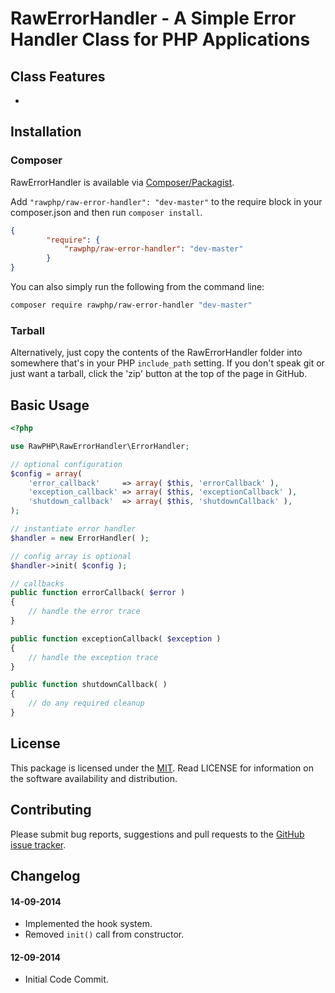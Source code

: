 
# RawErrorHandler - A Simple Error Handler Class for PHP Applications

## Class Features

- 

## Installation

### Composer
RawErrorHandler is available via [Composer/Packagist](https://packagist.org/packages/rawphp/raw-error-handler).

Add `"rawphp/raw-error-handler": "dev-master"` to the require block in your composer.json and then run `composer install`.

```json
{
        "require": {
            "rawphp/raw-error-handler": "dev-master"
        }
}
```

You can also simply run the following from the command line:

```sh
composer require rawphp/raw-error-handler "dev-master"
```

### Tarball
Alternatively, just copy the contents of the RawErrorHandler folder into somewhere that's in your PHP `include_path` setting. If you don't speak git or just want a tarball, click the 'zip' button at the top of the page in GitHub.

## Basic Usage

```php
<?php

use RawPHP\RawErrorHandler\ErrorHandler;

// optional configuration
$config = array(
    'error_callback'     => array( $this, 'errorCallback' ),
    'exception_callback' => array( $this, 'exceptionCallback' ),
    'shutdown_callback'  => array( $this, 'shutdownCallback' ),
);

// instantiate error handler
$handler = new ErrorHandler( );

// config array is optional
$handler->init( $config );

// callbacks
public function errorCallback( $error )
{
    // handle the error trace
}

public function exceptionCallback( $exception )
{
    // handle the exception trace
}

public function shutdownCallback( )
{
    // do any required cleanup
}

```

## License
This package is licensed under the [MIT](https://github.com/rawphp/RawErrorHandler/blob/master/LICENSE). Read LICENSE for information on the software availability and distribution.

## Contributing

Please submit bug reports, suggestions and pull requests to the [GitHub issue tracker](https://github.com/rawphp/RawErrorHandler/issues).

## Changelog

#### 14-09-2014
- Implemented the hook system.
- Removed `init()` call from constructor.

#### 12-09-2014
- Initial Code Commit.
